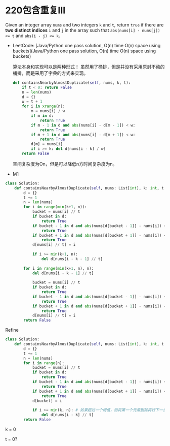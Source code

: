 # 220包含重复Ⅲ

Given an integer array `nums` and two integers `k` and `t`, return `true` if there are **two distinct indices** `i` and `j` in the array such that `abs(nums[i] - nums[j]) <= t` and `abs(i - j) <= k`.

* LeetCode: [Java/Python one pass solution, O(n) time O(n) space using buckets](Java/Python one pass solution, O(n) time O(n) space using buckets)

  算法本身和实现可以是两种形式！ 虽然用了桶排，但是并没有采用原封不动的桶排，而是采用了字典的方式来实现。

  ```python
  def containsNearbyAlmostDuplicate(self, nums, k, t):
      if t < 0: return False
      n = len(nums)
      d = {}
      w = t + 1
      for i in xrange(n):
          m = nums[i] / w
          if m in d:
              return True
          if m - 1 in d and abs(nums[i] - d[m - 1]) < w:
              return True
          if m + 1 in d and abs(nums[i] - d[m + 1]) < w:
              return True
          d[m] = nums[i]
          if i >= k: del d[nums[i - k] / w]
      return False
  ```

  空间复杂度为On，但是可以降低n方时间复杂度为n。





* M1

```python
class Solution:
    def containsNearbyAlmostDuplicate(self, nums: List[int], k: int, t: int) -> bool:
        d = {}
        t += 1
        n = len(nums)
        for i in range(min(k+1, n)):
            bucket = nums[i] // t
            if bucket in d:
                return True
            if bucket - 1 in d and abs(nums[d[bucket - 1]] - nums[i]) < t:
                return True
            if bucket + 1 in d and abs(nums[d[bucket + 1]] - nums[i]) < t:
                return True
            d[nums[i] // t] = i
            
            if i >= min(k+1, n):
                del d[nums[i - k - 1] // t]
            
        for i in range(min(k+1, n), n):
            del d[nums[i - k - 1] // t]
            
            bucket = nums[i] // t
            if bucket in d:
                return True
            if bucket - 1 in d and abs(nums[d[bucket - 1]] - nums[i]) < t:
                return True
            if bucket + 1 in d and abs(nums[d[bucket + 1]] - nums[i]) < t:
                return True
            d[nums[i] // t] = i
        return False
```



Refine

```python
class Solution:
    def containsNearbyAlmostDuplicate(self, nums: List[int], k: int, t: int) -> bool:
        d = {}
        t += 1
        n = len(nums)
        for i in range(n):
            bucket = nums[i] // t
            if bucket in d:
                return True
            if bucket - 1 in d and abs(nums[d[bucket - 1]] - nums[i]) < t:
                return True
            if bucket + 1 in d and abs(nums[d[bucket + 1]] - nums[i]) < t:
                return True
            d[bucket] = i
            
            if i >= min(k, n): # 如果超过一个阈值，则将第一个元素删除再行下一步
                del d[nums[i - k] // t]
        return False
```

k = 0

t = 0?
